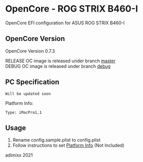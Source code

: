 # OpenCore - ROG STRIX B460-I

OpenCore EFI configuration for ASUS ROG STRIX B460-I

## OpenCore Version

OpenCore Version 0.7.3

RELEASE OC image is released under branch [master](https://github.com/adimixx/OC-ROGSTRIXB460I/tree/master)  
DEBUG OC image is released under branch [debug](https://github.com/adimixx/OC-ROGSTRIXB460I/tree/debug)

## PC Specification

```
Will be updated soon
```

Platform Info:  
```
Type: iMacPro1,1
```


## Usage
1. Rename config.sample.plist to config.plist
2. Follow instructions to set [Platform Info](https://dortania.github.io/OpenCore-Install-Guide/config.plist/comet-lake.html#platforminfo) (Not Included)

adimixx 2021